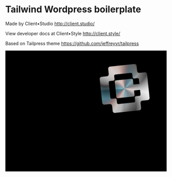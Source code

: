 # Tailwind Wordpress boilerplate

Made by Client•Studio http://client.studio/

View developer docs at Client•Style http://client.style/

Based on Tailpress theme https://github.com/jeffreyvr/tailpress


<img src="https://github.com/client-studio/Client-WP-Theme/blob/main/screenshot.png?raw=true">

